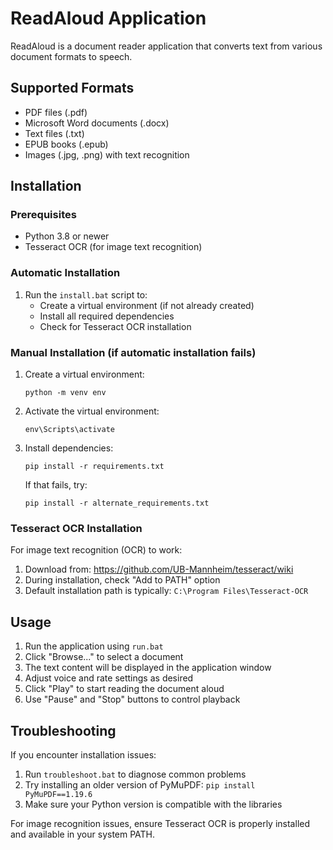 # ReadAloud Application

ReadAloud is a document reader application that converts text from various document formats to speech.

## Supported Formats

- PDF files (.pdf)
- Microsoft Word documents (.docx)
- Text files (.txt)
- EPUB books (.epub)
- Images (.jpg, .png) with text recognition

## Installation

### Prerequisites
- Python 3.8 or newer
- Tesseract OCR (for image text recognition)

### Automatic Installation
1. Run the `install.bat` script to:
   - Create a virtual environment (if not already created)
   - Install all required dependencies
   - Check for Tesseract OCR installation

### Manual Installation (if automatic installation fails)
1. Create a virtual environment:
   ```
   python -m venv env
   ```
2. Activate the virtual environment:
   ```
   env\Scripts\activate
   ```
3. Install dependencies:
   ```
   pip install -r requirements.txt
   ```
   If that fails, try:
   ```
   pip install -r alternate_requirements.txt
   ```
   
### Tesseract OCR Installation
For image text recognition (OCR) to work:
1. Download from: https://github.com/UB-Mannheim/tesseract/wiki
2. During installation, check "Add to PATH" option
3. Default installation path is typically: `C:\Program Files\Tesseract-OCR`

## Usage

1. Run the application using `run.bat`
2. Click "Browse..." to select a document
3. The text content will be displayed in the application window
4. Adjust voice and rate settings as desired
5. Click "Play" to start reading the document aloud
6. Use "Pause" and "Stop" buttons to control playback

## Troubleshooting

If you encounter installation issues:
1. Run `troubleshoot.bat` to diagnose common problems
2. Try installing an older version of PyMuPDF: `pip install PyMuPDF==1.19.6`
3. Make sure your Python version is compatible with the libraries

For image recognition issues, ensure Tesseract OCR is properly installed and available in your system PATH.
